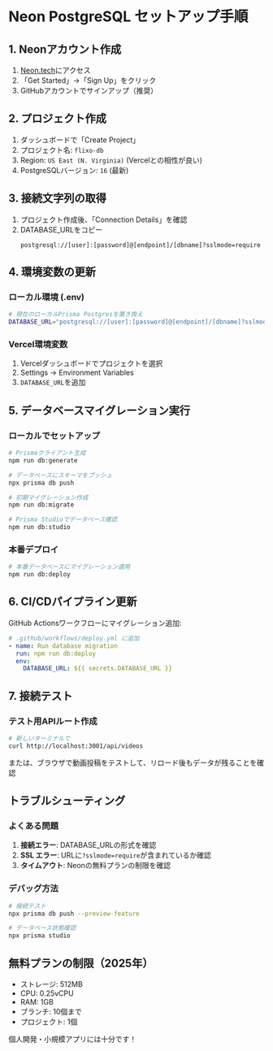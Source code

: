 # Neon PostgreSQL セットアップ手順

## 1. Neonアカウント作成
1. [Neon.tech](https://neon.tech/)にアクセス
2. 「Get Started」→「Sign Up」をクリック
3. GitHubアカウントでサインアップ（推奨）

## 2. プロジェクト作成
1. ダッシュボードで「Create Project」
2. プロジェクト名: `flixo-db`
3. Region: `US East (N. Virginia)` (Vercelとの相性が良い)
4. PostgreSQLバージョン: `16` (最新)

## 3. 接続文字列の取得
1. プロジェクト作成後、「Connection Details」を確認
2. DATABASE_URLをコピー
   ```
   postgresql://[user]:[password]@[endpoint]/[dbname]?sslmode=require
   ```

## 4. 環境変数の更新

### ローカル環境 (.env)
```bash
# 現在のローカルPrisma Postgresを置き換え
DATABASE_URL="postgresql://[user]:[password]@[endpoint]/[dbname]?sslmode=require"
```

### Vercel環境変数
1. Vercelダッシュボードでプロジェクトを選択
2. Settings → Environment Variables
3. `DATABASE_URL`を追加

## 5. データベースマイグレーション実行

### ローカルでセットアップ
```bash
# Prismaクライアント生成
npm run db:generate

# データベースにスキーマをプッシュ
npx prisma db push

# 初期マイグレーション作成
npm run db:migrate

# Prisma Studioでデータベース確認
npm run db:studio
```

### 本番デプロイ
```bash
# 本番データベースにマイグレーション適用
npm run db:deploy
```

## 6. CI/CDパイプライン更新

GitHub Actionsワークフローにマイグレーション追加:

```yaml
# .github/workflows/deploy.yml に追加
- name: Run database migration
  run: npm run db:deploy
  env:
    DATABASE_URL: ${{ secrets.DATABASE_URL }}
```

## 7. 接続テスト

### テスト用APIルート作成
```bash
# 新しいターミナルで
curl http://localhost:3001/api/videos
```

または、ブラウザで動画投稿をテストして、リロード後もデータが残ることを確認

## トラブルシューティング

### よくある問題
1. **接続エラー**: DATABASE_URLの形式を確認
2. **SSL エラー**: URLに`?sslmode=require`が含まれているか確認
3. **タイムアウト**: Neonの無料プランの制限を確認

### デバッグ方法
```bash
# 接続テスト
npx prisma db push --preview-feature

# データベース状態確認
npx prisma studio
```

## 無料プランの制限（2025年）
- ストレージ: 512MB
- CPU: 0.25vCPU
- RAM: 1GB
- ブランチ: 10個まで
- プロジェクト: 1個

個人開発・小規模アプリには十分です！